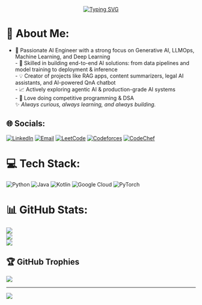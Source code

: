 <p align="center">
  <a href="https://git.io/typing-svg">
    <img src="https://readme-typing-svg.demolab.com?font=Fira+Code&weight=600&size=26&pause=1200&duration=2000&center=true&vCenter=true&repeat=true&width=550&height=60&color=36BCF7&lines=AI+Engineer;Generative+AI;LLM+Ops;Machine+Learning;Deep+Learning;Competitive+Programming" alt="Typing SVG" />
  </a>
</p>


# 💫 About Me:
- 🔭 Passionate AI Engineer with a strong focus on Generative AI, LLMOps, Machine Learning, and Deep Learning<br>- 🚀 Skilled in building end-to-end AI solutions: from data pipelines and model training to deployment & inference  <br>- 💡 Creator of projects like RAG apps, content summarizers, legal AI assistants, and AI-powered QnA chatbot  <br>- 📈 Actively exploring agentic AI & production-grade AI systems<br>- 🤝 Love doing competitive programming & DSA<br>✨ *Always curious, always learning, and always building.*<br>


## 🌐 Socials:
[![LinkedIn](https://img.shields.io/badge/LinkedIn-%230077B5.svg?logo=linkedin&logoColor=white)](https://www.linkedin.com/in/harish-narasimhan-k-17ba45254/) [![Email](https://img.shields.io/badge/Email-D14836?logo=gmail&logoColor=white)](mailto:harishnarasimhan0135@gmail.com) [![LeetCode](https://img.shields.io/badge/LeetCode-FFA116?style=for-the-badge&logo=leetcode&logoColor=black)](https://leetcode.com/u/Harish_Narasimhan_K/)  [![Codeforces](https://img.shields.io/badge/Codeforces-1F8ACB?style=for-the-badge&logo=codeforces&logoColor=white)](https://codeforces.com/profile/Harish_0135)  [![CodeChef](https://img.shields.io/badge/CodeChef-5B4638?style=for-the-badge&logo=codechef&logoColor=white)](https://www.codechef.com/users/harishk_0135)


# 💻 Tech Stack:
![Python](https://img.shields.io/badge/python-3670A0?style=for-the-badge&logo=python&logoColor=ffdd54) ![Java](https://img.shields.io/badge/java-%23ED8B00.svg?style=for-the-badge&logo=openjdk&logoColor=white) ![Kotlin](https://img.shields.io/badge/kotlin-%237F52FF.svg?style=for-the-badge&logo=kotlin&logoColor=white) ![Google Cloud](https://img.shields.io/badge/GoogleCloud-%234285F4.svg?style=for-the-badge&logo=google-cloud&logoColor=white) ![PyTorch](https://img.shields.io/badge/PyTorch-%23EE4C2C.svg?style=for-the-badge&logo=PyTorch&logoColor=white)
# 📊 GitHub Stats:
![](https://github-readme-stats.vercel.app/api?username=HarishNarasimhanK&theme=dark&hide_border=false&include_all_commits=true&count_private=true)<br/>
![](https://nirzak-streak-stats.vercel.app/?user=HarishNarasimhanK&theme=dark&hide_border=false)<br/>
![](https://github-readme-stats.vercel.app/api/top-langs/?username=HarishNarasimhanK&theme=dark&hide_border=false&include_all_commits=true&count_private=true&layout=compact)

## 🏆 GitHub Trophies
![](https://github-profile-trophy.vercel.app/?username=HarishNarasimhanK&theme=radical&no-frame=false&no-bg=true&margin-w=4)

---
[![](https://visitcount.itsvg.in/api?id=HarishNarasimhanK&icon=0&color=6)](https://visitcount.itsvg.in)

<!-- Proudly created with GPRM ( https://gprm.itsvg.in ) -->

